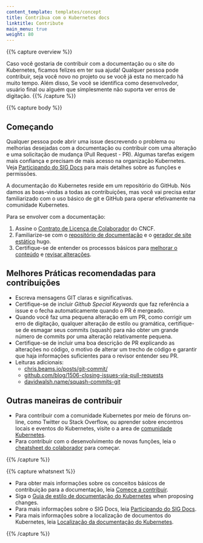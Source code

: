 ```yaml
---
content_template: templates/concept
title: Contribua com o Kubernetes docs
linktitle: Contribute
main_menu: true
weight: 80
---
```


{{% capture overview %}}

Caso você gostaria de contribuir com a documentação ou o site do Kubernetes,
ficamos felizes em ter sua ajuda! Qualquer pessoa pode contribuir, seja você novo no
projeto ou se você já esta no mercado há muito tempo. Além disso, Se você se identifica como
desenvolvedor, usuário final ou alguém que simplesmente não suporta ver erros de digitação.
{{% /capture %}}

{{% capture body %}}

## Começando

Qualquer pessoa pode abrir uma issue descrevendo o problema ou melhorias desejadas com a documentação ou contribuir com uma alteração e uma solicitação de mudança (Pull Request - PR).
Algumas tarefas exigem mais confiança e precisam de mais acesso na organização Kubernetes.
Veja [Participando do SIG Docs](/docs/contribute/participating/) para mais detalhes sobre
as funções e permissões.

A documentação do Kubernetes reside em um repositório do GitHub. Nós damos as boas-vindas
a todas as contribuições, mas você vai precisa estar familiarizado com o uso básico de git e GitHub para
operar efetivamente na comunidade Kubernetes.

Para se envolver com a documentação:

1. Assine o [Contrato de Licença de Colaborador](https://github.com/kubernetes/community/blob/master/CLA.md) do CNCF.
2. Familiarize-se com o [repositório de documentação](https://github.com/kubernetes/website) e o [gerador de site estático](https://gohugo.io) hugo.
3. Certifique-se de entender os processos básicos para [melhorar o conteúdo](https://kubernetes.io/docs/contribute/start/#improve-existing-content) e [revisar alterações](https://kubernetes.io/docs/contribute/start/#review-docs-pull-requests).

## Melhores Práticas recomendadas para contribuições

- Escreva mensagens GIT claras e significativas.
- Certifique-se de incluir _Github Special Keywords_ que faz referência a issue e o fecha automaticamente quando o PR é mergeado.
- Quando você faz uma pequena alteração em um PR, como corrigir um erro de digitação, qualquer alteração de estilo ou gramática, certifique-se de esmagar seus commits (squash) para não obter um grande número de commits por uma alteração relativamente pequena.
- Certifique-se de incluir uma boa descrição de PR explicando as alterações no código, o motivo de alterar um trecho de código e garantir que haja informações suficientes para o revisor entender seu PR.
- Leituras adicionais: 
    - [chris.beams.io/posts/git-commit/](https://chris.beams.io/posts/git-commit/)
    - [github.com/blog/1506-closing-issues-via-pull-requests ](https://github.com/blog/1506-closing-issues-via-pull-requests )
    - [davidwalsh.name/squash-commits-git ](https://davidwalsh.name/squash-commits-git )

## Outras maneiras de contribuir

- Para contribuir com a comunidade Kubernetes por meio de fóruns on-line, como Twitter ou Stack Overflow, ou aprender sobre encontros locais e eventos do Kubernetes, visite o a area de [comunidade Kubernetes](/community/).
- Para contribuir com o desenvolvimento de novas funções, leia o [cheatsheet do colaborador](https://github.com/kubernetes/community/tree/master/contributors/guide/contributor-cheatsheet) para começar.

{{% /capture %}}

{{% capture whatsnext %}}

- Para obter mais informações sobre os conceitos básicos de contribuição para a documentação, leia [Comece a contribuir](/docs/contribute/start/).
- Siga o [Guia de estilo de documentação do Kubernetes](/docs/contribute/style/style-guide/) when proposing changes.
- Para mais informações sobre o SIG Docs, leia [Participando do SIG Docs](/docs/contribute/participating/).
- Para mais informações sobre a localização de documentos do Kubernetes, leia [Localização da documentação do Kubernetes](/docs/contribute/localization/).

{{% /capture %}}
